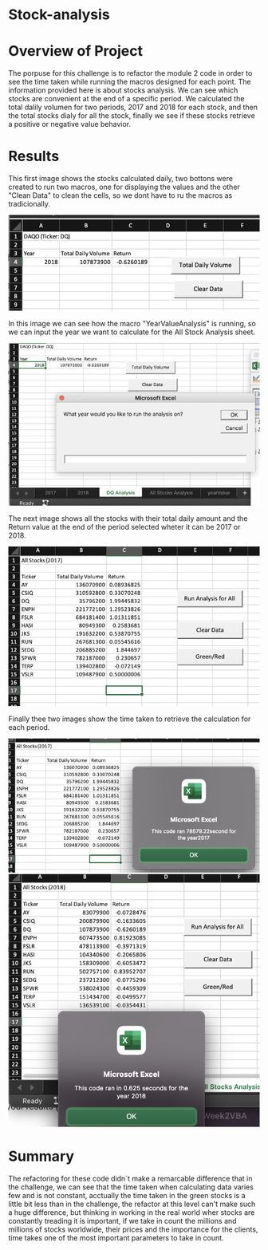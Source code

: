 # Stock-analysis

# Overview of Project

The porpuse for this challenge is to refactor the module 2 code in order to see the time taken while running the macros designed for each point. The information provided here is about stocks analysis. We can see which stocks are convenient at the end of a specific period. We calculated the total dalily volumen for two periods, 2017 and 2018 for each stock, and then the total stocks dialy for all the stock, finally  we see if these stocks retrieve a positive or negative value behavior.


# Results

This first image shows the stocks calculated daily, two bottons were created to run two macros, one for displaying the values and the other "Clean Data" to clean the cells, so we dont have to ru the macros as tradicionally.

![DAQO](/Resources/DAQO.png)

In this image we can see how the macro "YearValueAnalysis" is running, so we can input the year we want to calculate for the All Stock Analysis sheet.

![Box_Question](/Resources/box_question.png)


The next image shows all the stocks with their total daily amount and the Return value at the end of the period selected wheter it can be 2017 or 2018. 

![AllStockAnalysis](/Resources/All_Stock_Analysis.png)


Finally thee two images show the time taken to retrieve the calculation for each period.

![Periods](/Resources/VBA_Challenge_2017.png)
![Periods](/Resources/VBA_Challenge_2018.png)


# Summary

The refactoring for these code didn´t make a remarcable difference that in the challenge, we can see that the time taken when calculating data varies few and is not constant, acctually the time taken in the green stocks is a little bit less than in the challenge, the refactor at this level can't make such a huge difference, but thinking in working in the real world wher stocks are constantly treading it is important, if we take in count the millions and millions of stocks worldwide, their prices and the importance for the clients, time takes one of the most important parameters to take in count.

